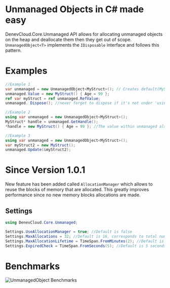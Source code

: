 # Unmanaged Objects in C# made easy

DenevCloud.Core.Unmanaged API allows for allocating unmanaged objects on the heap and deallocate them then they get out of scope. `UnmanagedObject<T>` implements the `IDisposable` interface and follows this pattern.

# Examples

```csharp
//Example 1
var unmanaged = new UnmanagedObject<MyStruct>(); // Creates default(MyStruct)
unmanaged.Value = new MyStruct() { Age = 99 };
ref var myStruct = ref unmanaged.RefValue;
unmanaged. Dispose(); //never forget to dispose if it's not under 'using' scope

//Example 2
using var unmanaged = new UnmanagedObject<MyStruct>();
MyStruct* handle = unmanaged.GetHandle();
*handle = new MyStruct() { Age = 99 }; //The value within unmanaged also changes since it's pointer

//Example 3
using var unmanaged = new UnmanagedObject<MyStruct>();
var myStruct2 = new MyStruct();
unmanaged.Update(&myStruct2);
```

# Since Version 1.0.1
New feature has been added called `AllocationManager` which allows to reuse the blocks of memory that are allocated. This greatly improves performance since no new memory blocks allocations are made.

## Settings

```csharp
using DenevCloud.Core.Unmanaged;

Settings.UseAllocationManager = true; //Default is false
Settings.MaxAllocations = 32; //Default is 16, corresponds to total number of memory blocks allocated
Settings.MaxAllocationLifetime = TimeSpan.FromMinutes(2); //Default is 2 minutes, corresponds to the max lifetime of a memory block (if object disposed)
Settings.ExpiredCheck = TimeSpan.FromSeconds(5); //Default is 5 seconds, corresponds to how ofter the AllocationManager checks for expired memory blocks
```

# Benchmarks
![UnmanagedObject Benchmarks](https://cdn.denevcloud.net/milen-denev/unmanagedBenchmarks.jpg)
